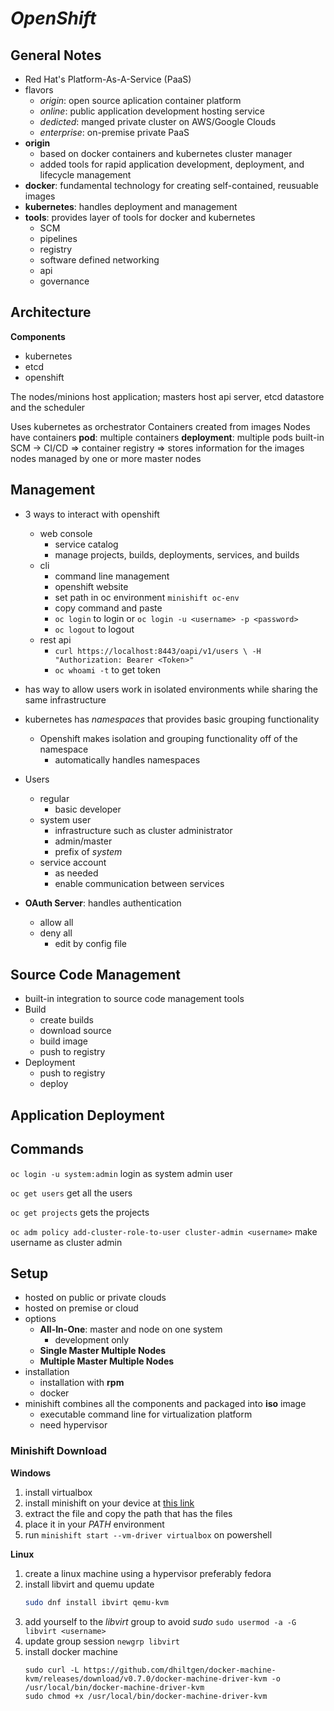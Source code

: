# ***OpenShift***

## **General Notes**
- Red Hat's Platform-As-A-Service (PaaS)
- flavors
  - *origin*: open source aplication container platform
  - *online*: public application development hosting service
  - *dedicted*: manged private cluster on AWS/Google Clouds
  - *enterprise*: on-premise private PaaS
- **origin**
  - based on docker containers and kubernetes cluster manager
  - added tools for rapid application development, deployment, and lifecycle management
- **docker**: fundamental technology for creating self-contained, reusuable images
- **kubernetes**: handles deployment and management
- **tools**: provides layer of tools for docker and kubernetes
  - SCM
  - pipelines
  - registry
  - software defined networking
  - api
  - governance  

## **Architecture**

**Components**
- kubernetes
- etcd
- openshift

The nodes/minions host application; masters host api server, etcd datastore and the scheduler

Uses kubernetes as orchestrator
Containers created from images
Nodes have containers
**pod**: multiple containers
**deployment**: multiple pods
built-in SCM -> CI/CD => container registry => stores information for the images
nodes managed by one or more master nodes

## **Management**

- 3 ways to interact with openshift
  - web console
    - service catalog
    - manage projects, builds, deployments, services, and builds
  - cli
    - command line management
    - openshift website
    - set path in oc environment ```minishift oc-env```
    - copy command and paste
    - ```oc login``` to login or ```oc login -u <username> -p <password>```
    - ```oc logout``` to logout
  - rest api
    - ```curl https://localhost:8443/oapi/v1/users \ -H "Authorization: Bearer <Token>"```
    - ```oc whoami -t``` to get token

- has way to allow users work in isolated environments while sharing the same infrastructure
- kubernetes has *namespaces* that provides basic grouping functionality
  - Openshift makes isolation and grouping functionality off of the namespace
    - automatically handles namespaces
- Users
  - regular
    - basic developer
  - system user
    - infrastructure such as cluster administrator
    - admin/master
    - prefix of *system*
  - service account
    - as needed
    - enable communication between services
- **OAuth Server**: handles authentication
  - allow all
  - deny all
    - edit by config file

## **Source Code Management**

- built-in integration to source code management tools
- Build
  - create builds
  - download source
  - build image
  - push to registry
- Deployment
  - push to registry
  - deploy

## **Application Deployment**



## **Commands**
```oc login -u system:admin``` login as system admin user

```oc get users``` get all the users

```oc get projects``` gets the projects

```oc adm policy add-cluster-role-to-user cluster-admin <username>``` make username as cluster admin

## **Setup**
- hosted on public or private clouds
- hosted on premise or cloud
- options
  - **All-In-One**: master and node on one system
    - development only
  - **Single Master Multiple Nodes**
  - **Multiple Master Multiple Nodes**
- installation
  - installation with **rpm**
  - docker
- minishift combines all the components and packaged into **iso** image
  - executable command line for virtualization platform
  - need hypervisor

### **Minishift Download**

**Windows**
1. install virtualbox
2. install minishift on your device at [this link](https://github.com/minishift/minishift/releases)
3. extract the file and copy the path that has the files
4. place it in your *PATH* environment
5. run ```minishift start --vm-driver virtualbox``` on powershell


**Linux**
1. create a linux machine using a hypervisor preferably fedora
2. install libvirt and quemu update
   ```bash
   sudo dnf install ibvirt qemu-kvm
   ```
3. add yourself to the *libvirt* group to avoid *sudo* ```sudo usermod -a -G libvirt <username>```
4. update group session ```newgrp libvirt```
5. install docker machine 
   ```
   sudo curl -L https://github.com/dhiltgen/docker-machine-kvm/releases/download/v0.7.0/docker-machine-driver-kvm -o /usr/local/bin/docker-machine-driver-kvm
   sudo chmod +x /usr/local/bin/docker-machine-driver-kvm
   ```







